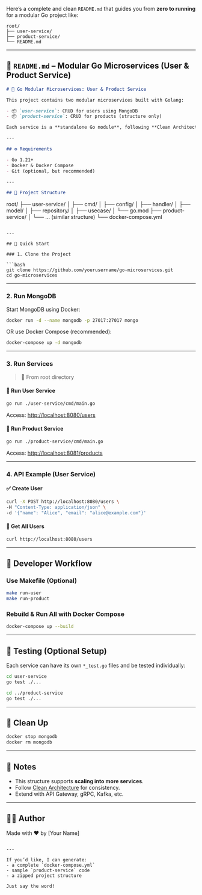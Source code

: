 Here’s a complete and clean `README.md` that guides you from **zero to running** for a modular Go project like:

```
root/
├── user-service/
├── product-service/
└── README.md
```

---

## 📘 `README.md` – Modular Go Microservices (User & Product Service)

```markdown
# 🧩 Go Modular Microservices: User & Product Service

This project contains two modular microservices built with Golang:

- 📦 `user-service`: CRUD for users using MongoDB
- 📦 `product-service`: CRUD for products (structure only)

Each service is a **standalone Go module**, following **Clean Architecture** and using **MongoDB** for persistence.

---

## ⚙️ Requirements

- Go 1.21+
- Docker & Docker Compose
- Git (optional, but recommended)

---

## 📁 Project Structure

```
root/
├── user-service/
│   ├── cmd/
│   ├── config/
│   ├── handler/
│   ├── model/
│   ├── repository/
│   ├── usecase/
│   └── go.mod
├── product-service/
│   └── ... (similar structure)
└── docker-compose.yml
```

---

## 🚀 Quick Start

### 1. Clone the Project

```bash
git clone https://github.com/yourusername/go-microservices.git
cd go-microservices
```

---

### 2. Run MongoDB

Start MongoDB using Docker:

```bash
docker run -d --name mongodb -p 27017:27017 mongo
```

OR use Docker Compose (recommended):

```bash
docker-compose up -d mongodb
```

---

### 3. Run Services

> 🏁 From root directory

#### 🔹 Run User Service

```bash
go run ./user-service/cmd/main.go
```

Access: [http://localhost:8080/users](http://localhost:8080/users)

#### 🔹 Run Product Service

```bash
go run ./product-service/cmd/main.go
```

Access: [http://localhost:8081/products](http://localhost:8081/products)

---

### 4. API Example (User Service)

#### ✅ Create User

```bash
curl -X POST http://localhost:8080/users \
-H "Content-Type: application/json" \
-d '{"name": "Alice", "email": "alice@example.com"}'
```

#### 📄 Get All Users

```bash
curl http://localhost:8080/users
```

---

## 🔧 Developer Workflow

### Use Makefile (Optional)

```bash
make run-user
make run-product
```

### Rebuild & Run All with Docker Compose

```bash
docker-compose up --build
```

---

## 🧪 Testing (Optional Setup)

Each service can have its own `*_test.go` files and be tested individually:

```bash
cd user-service
go test ./...

cd ../product-service
go test ./...
```

---

## 🧼 Clean Up

```bash
docker stop mongodb
docker rm mongodb
```

---

## 🧠 Notes

- This structure supports **scaling into more services**.
- Follow [Clean Architecture](https://8thlight.com/blog/uncle-bob/2012/08/13/the-clean-architecture.html) for consistency.
- Extend with API Gateway, gRPC, Kafka, etc.

---

## 👨‍💻 Author

Made with ❤️ by [Your Name]

```

---

If you’d like, I can generate:
- a complete `docker-compose.yml`
- sample `product-service` code
- a zipped project structure

Just say the word!
